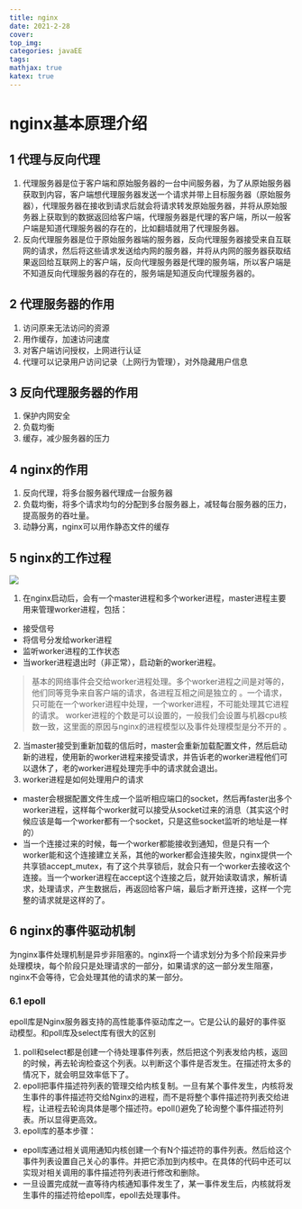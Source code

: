 ```yaml
---
title: nginx
date: 2021-2-28
cover:
top_img:
categories: javaEE
tags: 
mathjax: true
katex: true
---
```

# nginx基本原理介绍

## 1 代理与反向代理

1. 代理服务器是位于客户端和原始服务器的一台中间服务器，为了从原始服务器获取到内容，客户端想代理服务器发送一个请求并带上目标服务器（原始服务器），代理服务器在接收到请求后就会将请求转发原始服务器，并将从原始服务器上获取到的数据返回给客户端，代理服务器是代理的客户端，所以一般客户端是知道代理服务器的存在的，比如翻墙就用了代理服务器。
2. 反向代理服务器是位于原始服务器端的服务器，反向代理服务器接受来自互联网的请求，然后将这些请求发送给内网的服务器，并将从内网的服务器获取结果返回给互联网上的客户端，反向代理服务器是代理的服务端，所以客户端是不知道反向代理服务器的存在的，服务端是知道反向代理服务器的。

## 2 代理服务器的作用

1. 访问原来无法访问的资源
2. 用作缓存，加速访问速度
3. 对客户端访问授权，上网进行认证
4. 代理可以记录用户访问记录（上网行为管理），对外隐藏用户信息

## 3 反向代理服务器的作用

1. 保护内网安全
2. 负载均衡
3. 缓存，减少服务器的压力

## 4 nginx的作用

1. 反向代理，将多台服务器代理成一台服务器
2. 负载均衡，将多个请求均匀的分配到多台服务器上，减轻每台服务器的压力，提高服务的吞吐量。
3. 动静分离，nginx可以用作静态文件的缓存

## 5 nginx的工作过程

![](http://note.youdao.com/yws/public/resource/bca95011244292ba9b4a461a47885868/xmlnote/050D686114EF408F86AD0A422C266E6E/9150)

1. 在nginx启动后，会有一个master进程和多个worker进程，master进程主要用来管理worker进程，包括：
- 接受信号
- 将信号分发给worker进程
- 监听worker进程的工作状态
- 当worker进程退出时（非正常），启动新的worker进程。
> 基本的网络事件会交给worker进程处理。多个worker进程之间是对等的，他们同等竞争来自客户端的请求，各进程互相之间是独立的 。一个请求，只可能在一个worker进程中处理，一个worker进程，不可能处理其它进程的请求。 worker进程的个数是可以设置的，一般我们会设置与机器cpu核数一致，这里面的原因与nginx的进程模型以及事件处理模型是分不开的 。
2. 当master接受到重新加载的信后时，master会重新加载配置文件，然后启动新的进程，使用新的worker进程来接受请求，并告诉老的worker进程他们可以退休了，老的worker进程处理完手中的请求就会退出。
3. worker进程是如何处理用户的请求
- master会根据配置文件生成一个监听相应端口的socket，然后再faster出多个worker进程，这样每个worker就可以接受从socket过来的消息（其实这个时候应该是每一个worker都有一个socket，只是这些socket监听的地址是一样的）
- 当一个连接过来的时候，每一个worker都能接收到通知，但是只有一个worker能和这个连接建立关系，其他的worker都会连接失败，nginx提供一个共享锁accept_mutex，有了这个共享锁后，就会只有一个worker去接收这个连接。当一个worker进程在accept这个连接之后，就开始读取请求，解析请求，处理请求，产生数据后，再返回给客户端，最后才断开连接，这样一个完整的请求就是这样的了。

## 6 nginx的事件驱动机制

为nginx事件处理机制是异步非阻塞的。nginx将一个请求划分为多个阶段来异步处理模块，每个阶段只是处理请求的一部分，如果请求的这一部分发生阻塞，nginx不会等待，它会处理其他的请求的某一部分。

### 6.1 epoll

epoll库是Nginx服务器支持的高性能事件驱动库之一。它是公认的最好的事件驱动模型。和poll库及select库有很大的区别
1.  poll和select都是创建一个待处理事件列表，然后把这个列表发给内核，返回的时候，再去轮询检查这个列表。以判断这个事件是否发生。在描述符太多的情况下，就会明显效率低下了。
2.  epoll把事件描述符列表的管理交给内核复制。一旦有某个事件发生，内核将发生事件的事件描述符交给Nginx的进程，而不是将整个事件描述符列表交给进程，让进程去轮询具体是哪个描述符。epoll()避免了轮询整个事件描述符列表。所以显得更高效。
3.  epoll库的基本步骤：
- epoll库通过相关调用通知内核创建一个有N个描述符的事件列表。然后给这个事件列表设置自己关心的事件。并把它添加到内核中。在具体的代码中还可以实现对相关调用的事件描述符列表进行修改和删除。
- 一旦设置完成就一直等待内核通知事件发生了，某一事件发生后，内核就将发生事件的描述符给epoll库，epoll去处理事件。